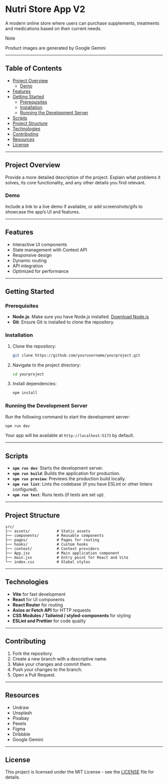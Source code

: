 # Nutri Store App V2

A modern online store where users can purchase supplements, treatments and medications based on their current needs.

> [!NOTE]  
> Product images are generated by Google Gemini

---

## Table of Contents

- [Project Overview](#project-overview)
  - [Demo](#demo)
- [Features](#features)
- [Getting Started](#getting-started)
  - [Prerequisites](#prerequisites)
  - [Installation](#installation)
  - [Running the Development Server](#running-the-development-server)
- [Scripts](#scripts)
- [Project Structure](#project-structure)
- [Technologies](#technologies)
- [Contributing](#contributing)
- [Resources](#resources)
- [License](#license)

---

## Project Overview

Provide a more detailed description of the project. Explain what problems it solves, its core functionality, and any other details you find relevant.

### Demo

Include a link to a live demo if available, or add screenshots/gifs to showcase the app’s UI and features.

---

## Features

- Interactive UI components
- State management with Context API
- Responsive design
- Dynamic routing
- API integration
- Optimized for performance

---

## Getting Started

### Prerequisites

- **Node.js**: Make sure you have Node.js installed. [Download Node.js](https://nodejs.org/)
- **Git**: Ensure Git is installed to clone the repository.

### Installation

1. Clone the repository:
   ```bash
   git clone https://github.com/yourusername/yourproject.git
   ```
2. Navigate to the project directory:
   ```bash
   cd yourproject
   ```
3. Install dependencies:
   ```bash
   npm install
   ```

### Running the Development Server

Run the following command to start the development server:

```bash
npm run dev
```

Your app will be available at `http://localhost:5173` by default.

---

## Scripts

- **`npm run dev`**: Starts the development server.
- **`npm run build`**: Builds the application for production.
- **`npm run preview`**: Previews the production build locally.
- **`npm run lint`**: Lints the codebase (if you have ESLint or other linters configured).
- **`npm run test`**: Runs tests (if tests are set up).

---

## Project Structure

```plaintext
src/
├── assets/            # Static assets
├── components/        # Reusable components
├── pages/             # Pages for routing
├── hooks/             # Custom hooks
├── context/           # Context providers
├── App.jsx            # Main application component
├── main.jsx           # Entry point for React and Vite
└── index.css          # Global styles
```

---

## Technologies

- **Vite** for fast development
- **React** for UI components
- **React Router** for routing
- **Axios or Fetch API** for HTTP requests
- **CSS Modules / Tailwind / styled-components** for styling
- **ESLint and Prettier** for code quality

---

## Contributing

1. Fork the repository.
2. Create a new branch with a descriptive name.
3. Make your changes and commit them.
4. Push your changes to the branch.
5. Open a Pull Request.

---

## Resources

- Undraw
- Unsplash
- Pixabay
- Pexels
- Figma
- Dribbble
- Google Gemini

---

## License

This project is licensed under the MIT License - see the [LICENSE](LICENSE) file for details.
